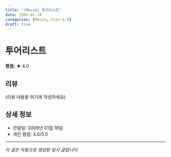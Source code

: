 ```yaml
---
title: "[Movie] 투어리스트"
date: 2009-01-18
categories: [Movie, Star-4.0]
draft: true
---
```


# 투어리스트

**평점:** ★ 4.0

## 리뷰

(리뷰 내용을 여기에 작성하세요)

## 상세 정보

- 관람일: 2009년 01월 18일
- 개인 평점: 4.0/5.0

---

*이 글은 자동으로 생성된 임시 글입니다.*
